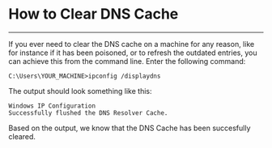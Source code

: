 # How to Clear DNS Cache

---
If you ever need to clear the DNS cache on a machine for any reason, like for instance if it has been poisoned, or to refresh the outdated entries, you can achieve this from the command line. 
Enter the following command:
```
C:\Users\YOUR_MACHINE>ipconfig /displaydns
```

The output should look something like this:
```
Windows IP Configuration
Successfully flushed the DNS Resolver Cache.
```
Based on the output, we know that the DNS Cache has been succesfully cleared.
